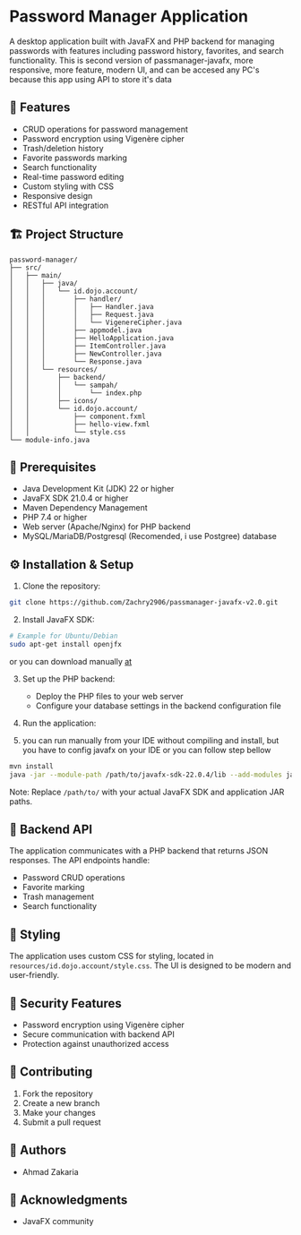 # Password Manager Application

A desktop application built with JavaFX and PHP backend for managing passwords with features including password history, favorites, and search functionality. This is second
version of passmanager-javafx, more responsive, more feature, modern UI, and can be accesed any PC's because this app using API to store it's data

## 🚀 Features

- CRUD operations for password management
- Password encryption using Vigenère cipher
- Trash/deletion history
- Favorite passwords marking
- Search functionality
- Real-time password editing
- Custom styling with CSS
- Responsive design
- RESTful API integration

## 🏗️ Project Structure

```
password-manager/
├── src/
│   ├── main/
│   │   ├── java/
│   │   │   └── id.dojo.account/
│   │   │       ├── handler/
│   │   │       │   ├── Handler.java
│   │   │       │   ├── Request.java
│   │   │       │   └── VigenereCipher.java
│   │   │       ├── appmodel.java
│   │   │       ├── HelloApplication.java
│   │   │       ├── ItemController.java
│   │   │       ├── NewController.java
│   │   │       └── Response.java
│   │   └── resources/
│   │       ├── backend/
│   │       │   └── sampah/
│   │       │       └── index.php
│   │       ├── icons/
│   │       └── id.dojo.account/
│   │           ├── component.fxml
│   │           ├── hello-view.fxml
│   │           └── style.css
└── module-info.java
```

## 🔧 Prerequisites

- Java Development Kit (JDK) 22 or higher
- JavaFX SDK 21.0.4 or higher
- Maven Dependency Management
- PHP 7.4 or higher
- Web server (Apache/Nginx) for PHP backend
- MySQL/MariaDB/Postgresql (Recomended, i use Postgree) database

## ⚙️ Installation & Setup

1. Clone the repository:
```bash
git clone https://github.com/Zachry2906/passmanager-javafx-v2.0.git
```

2. Install JavaFX SDK:
```bash
# Example for Ubuntu/Debian
sudo apt-get install openjfx
```
or you can download manually [at ](https://gluonhq.com/products/javafx/)

3. Set up the PHP backend:
   - Deploy the PHP files to your web server
   - Configure your database settings in the backend configuration file

4. Run the application:
5. you can run manually from your IDE without compiling and install, but you have to config javafx on your IDE or you can follow step bellow
```bash
mvn install
java -jar --module-path /path/to/javafx-sdk-22.0.4/lib --add-modules javafx.controls,javafx.fxml /path/to/account-1.0-SNAPSHOT.jar
```

Note: Replace `/path/to/` with your actual JavaFX SDK and application JAR paths.

## 🔌 Backend API

The application communicates with a PHP backend that returns JSON responses. The API endpoints handle:

- Password CRUD operations
- Favorite marking
- Trash management
- Search functionality

## 🎨 Styling

The application uses custom CSS for styling, located in `resources/id.dojo.account/style.css`. The UI is designed to be modern and user-friendly.

## 🔐 Security Features

- Password encryption using Vigenère cipher
- Secure communication with backend API
- Protection against unauthorized access

## 🤝 Contributing

1. Fork the repository
2. Create a new branch
3. Make your changes
4. Submit a pull request


## 👥 Authors

- Ahmad Zakaria

## 🙏 Acknowledgments

- JavaFX community
